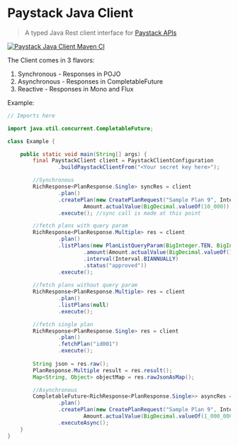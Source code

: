 # Paystack Java Client

> A typed Java Rest client interface for [Paystack APIs](https://paystack.com/docs/api/)

[![Paystack Java Client Maven CI](https://github.com/chriseteka/PaystackJavaClient/actions/workflows/maven-action.yml/badge.svg)](https://github.com/chriseteka/PaystackJavaClient/actions/workflows/maven-action.yml)


The Client comes in 3 flavors:
1. Synchronous - Responses in POJO
2. Asynchronous - Responses in CompletableFuture
3. Reactive - Responses in Mono and Flux

Example:

```java
// Imports here

import java.util.concurrent.CompletableFuture;

class Example {

    public static void main(String[] args) {
        final PaystackClient client = PaystackClientConfiguration
                .buildPaystackClientFrom("<Your secret key here>");

        //Synchronous
        RichResponse<PlanResponse.Single> syncRes = client
                .plan()
                .createPlan(new CreatePlanRequest("Sample Plan 9", Interval.DAILY,
                        Amount.actualValue(BigDecimal.valueOf(10_000)).ofCurrency(Currency.NGN)))
                .execute(); //sync call is made at this point

        //fetch plans with query param
        RichResponse<PlanResponse.Multiple> res = client
                .plan()
                .listPlans(new PlanListQueryParam(BigInteger.TEN, BigInteger.ONE)
                        .amount(Amount.actualValue(BigDecimal.valueOf(100_000)).ofCurrency(Currency.NGN))
                        .interval(Interval.BIANNUALLY)
                        .status("approved"))
                .execute();
        
        //fetch plans without query param
        RichResponse<PlanResponse.Multiple> res = client
                .plan()
                .listPlans(null)
                .execute();

        //fetch single plan
        RichResponse<PlanResponse.Single> res = client
                .plan()
                .fetchPlan("id001")
                .execute();
        
        String json = res.raw();
        PlanResponse.Multiple result = res.result();
        Map<String, Object> objectMap = res.rawJsonAsMap();

        //Asynchronous
        CompletableFuture<RichResponse<PlanResponse.Single>> asyncRes = client
                .plan()
                .createPlan(new CreatePlanRequest("Sample Plan 9", Interval.ANNUALLY,
                        Amount.actualValue(BigDecimal.valueOf(1_000_000)).ofCurrency(Currency.NGN)))
                .executeAsync();
    }
}
```